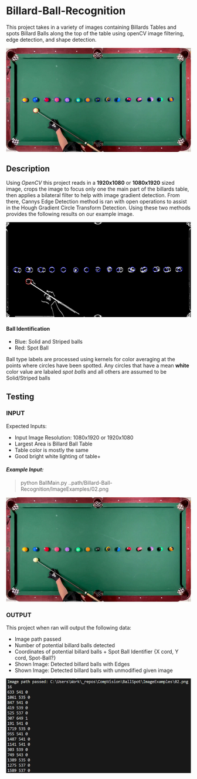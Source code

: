 # Billard-Ball-Recognition
This project takes in a variety of images containing Billards Tables and spots Billard Balls along the top of the table using openCV image filtering, edge detection, and shape detection.

![process](https://github.com/GravityGravity/Billard-Ball-Recognition/blob/main/ImageExamples/DetectedExample.png)

## Description
Using *OpenCV* this project reads in a **1920x1080** or **1080x1920** sized image, crops the image to focus only one the main part of the billards table, then applies a bilateral filter to help with image gradient detection.
From there, Cannys Edge Detection method is ran with open operations to assist in the Hough Gradient Circle Transform Detection.  Using these two methods provides the following results on our example image.

![edges + circles](https://github.com/GravityGravity/Billard-Ball-Recognition/blob/main/ImageExamples/EdgeExample.png)

#### Ball Identification
  - Blue: Solid and Striped balls
  - Red: Spot Ball

Ball type labels are processed using kernels for color averaging at the points where circles have been spotted.  Any circles that have a mean **white** color value are labaled *spot balls* and all others are assumed to be Solid/Striped balls

## Testing



### INPUT
   Expected Inputs:
   - Input Image Resolution: 1080x1920 or 1920x1080
   - Largest Area is Billard Ball Table
   - Table color is mostly the same
   - Good bright white lighting of table+
#### *Example Input:*
  > python BallMain.py ..path/Billard-Ball-Recognition/ImageExamples/02.png

![orgimgexample](https://github.com/GravityGravity/Billard-Ball-Recognition/blob/main/ImageExamples/ImageFigure.png)


### OUTPUT
This project when ran will output the following data:
- Image path passed
- Number of potential billard balls detected
- Coordinates of potential billard balls + Spot Ball Identifier {X cord, Y cord, Spot-Ball?}
- Shown Image: Detected billard balls with Edges
- Shown Image: Detected billard balls with unmodified given image
  
![output example](https://github.com/GravityGravity/Billard-Ball-Recognition/blob/main/ImageExamples/OutputExample.png)


